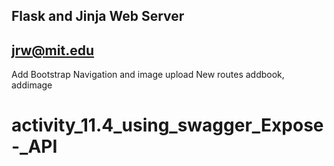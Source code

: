## Flask and Jinja Web Server

## jrw@mit.edu

Add Bootstrap Navigation and image upload
New routes addbook, addimage
# activity_11.4_using_swagger_Expose-_API
